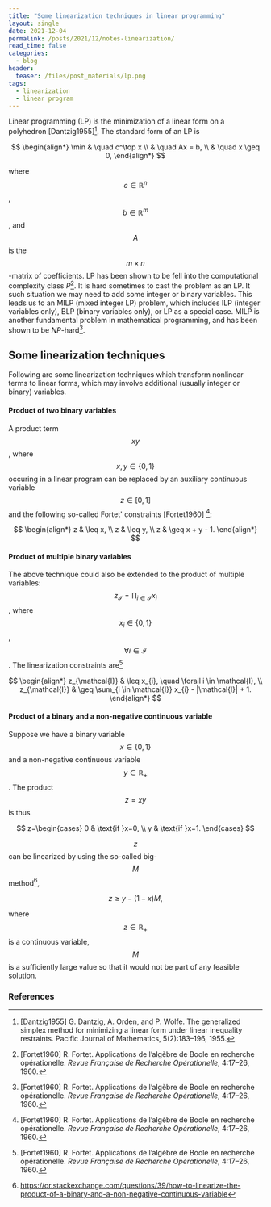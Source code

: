 ```yaml
---
title: "Some linearization techniques in linear programming"
layout: single
date: 2021-12-04
permalink: /posts/2021/12/notes-linearization/ 
read_time: false
categories:
  - blog
header:
  teaser: /files/post_materials/lp.png
tags:
  - linearization
  - linear program
---
```



Linear programming (LP) is the minimization of a linear form on a polyhedron [Dantzig1955][^1]. The standard form of an LP is

$$
\begin{align*}
\min & \quad c^\top x \\
     & \quad Ax = b, \\
     & \quad x \geq 0,
\end{align*}
$$

where $$c \in \mathbb{R}^n$$, $$b \in \mathbb{R}^m$$, and $$A$$ is the $$m{\times}n$$-matrix of coefficients. LP has been shown to be fell into the computational complexity class *P*[^2]. It is hard sometimes to cast the problem as an LP. It such situation we may need to add some integer or binary variables. This leads us to an MILP (mixed integer LP) problem, which includes ILP (integer variables only), BLP (binary variables only), or LP as a special case. MILP is another fundamental problem in mathematical programming, and has been shown to be *NP*-hard[^2].  

[^1]: [Dantzig1955] G. Dantzig, A. Orden, and P. Wolfe. The generalized simplex method for minimizing a linear form under linear inequality restraints. Pacific Journal of Mathematics, 5(2):183–196, 1955.

[^2]: [Fortet1960] R. Fortet. Applications de l’algèbre de Boole en recherche opérationelle. *Revue Française de Recherche Opérationelle*, 4:17–26, 1960.

## Some linearization techniques
Following are some linearization techniques which transform nonlinear terms to linear forms, which may involve additional (usually integer or binary) variables.

#### Product of two binary variables
A product term $$xy$$, where $$x,y \in \{0,1\}$$ occuring in a linear program can be replaced by an auxiliary continuous variable $$z \in [0,1]$$ and the following so-called Fortet' constraints [Fortet1960] [^2]:

$$
\begin{align*}
z & \leq x, \\
z & \leq y, \\
z & \geq x + y - 1.
\end{align*}
$$

#### Product of multiple binary variables
The above technique could also be extended to the product of multiple variables: $$z_\mathcal{I} = \prod_{i \in \mathcal{I}} x_i$$, where $$x_i \in \{0,1\}$$, $$\forall i \in \mathcal{I}$$. The linearization constraints are[^2]

$$
\begin{align*}
z_{\mathcal{I}} & \leq x_{i}, \quad \forall i \in \mathcal{I}, \\
z_{\mathcal{I}} & \geq \sum_{i \in \mathcal{I}} x_{i} - |\mathcal{I}| + 1.
\end{align*}
$$

#### Product of a binary and a non-negative continuous variable

Suppose we have a binary variable $$x \in \{0,1\}$$ and a non-negative continuous variable $$y \in \mathbb{R_+}$$. The product $$z = xy$$ is thus

$$
z=\begin{cases}
0 & \text{if }x=0, \\
y & \text{if }x=1.
\end{cases}
$$

$$z$$ can be linearized by using the so-called big-$$M$$ method[^3],

$$
z \geq y - (1-x)M,
$$

where $$z \in \mathbb{R_+}$$ is a continuous variable, $$M$$ is a sufficiently large value so that it would not be part of any feasible solution.

[^3]: https://or.stackexchange.com/questions/39/how-to-linearize-the-product-of-a-binary-and-a-non-negative-continuous-variable

### References

